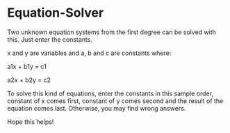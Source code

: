 # Equation-Solver
Two unknown equation systems from the first degree can be solved with this. Just enter the constants.

x and y are variables and a, b and c are constants where:

a1x + b1y = c1

a2x + b2y = c2

To solve this kind of equations, enter the constants in this sample order, constant of x comes first, constant of y comes second and the result of the equation comes last. Otherwise, you may find wrong answers.

Hope this helps!
